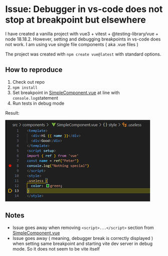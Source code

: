 # Issue: Debugger in vs-code does not stop at breakpoint but elsewhere

I have created a vanilla project with vue3 + vitest + @testing-library/vue + node 18.18.2. However, setting and debugging breakpoints in vs-code does not work. I am using vue single file components ( aka .vue files )

The project was created with `npm create vue@latest` with standard options.

## How to reproduce

1. Check out repo
2. `npm install`
3. Set breakpoint in [SimpleComponent.vue](./src/components/SimpleComponent.vue) at line with `console.log`statement
4. Run tests in debug mode

Result:

![Bug](/bug.png)

## Notes

- Issue goes away when removing `<script>...</script>` section from [SimpleComponent.vue](./src/components/SimpleComponent.vue)
- Issue goes away ( meaning, debugger break is correctly displayed ) when setting same breakpoint and starting vite dev server in debug mode. So it does not seem to be vite itself
